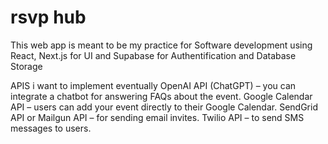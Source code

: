 # rsvp hub
This web app is meant to be my practice for Software development using React, Next.js for UI and Supabase for Authentification and Database Storage

 APIS i want to implement eventually
 OpenAI API (ChatGPT) – you can integrate a chatbot for answering FAQs about the event.
 Google Calendar API – users can add your event directly to their Google Calendar.
 SendGrid API or Mailgun API – for sending email invites.
 Twilio API – to send SMS messages to users.